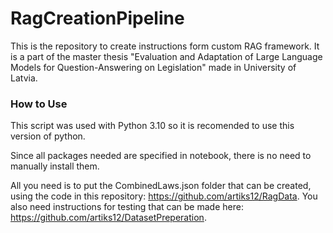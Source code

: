 # RagCreationPipeline
This is the repository to create instructions form custom RAG framework. It is a part of the master thesis "Evaluation and Adaptation of Large Language Models for Question-Answering on Legislation" made in University of Latvia.

### How to Use
This script was used with Python 3.10 so it is recomended to use this version of python.

Since all packages needed are specified in notebook, there is no need to manually install them. 

All you need is to put the CombinedLaws.json folder that can be created, using the code in this repository: https://github.com/artiks12/RagData. You also need instructions for testing that can be made here: https://github.com/artiks12/DatasetPreperation.
